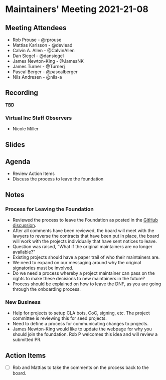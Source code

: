 # Maintainers' Meeting 2021-21-08

## Meeting Attendees

- Rob Prouse - @rprouse
- Mattias Karlsson - @devlead
- Calvin A. Allen - @CalvinAllen
- Dan Siegel - @dansiegel
- James Newton-King - @JamesNK
- James Turner - @Turnerj
- Pascal Berger - @pascalberger
- Nils Andresen - @nils-a

## Recording

**TBD**

### Virtual Inc Staff Observers

- Nicole Miller

## Slides

## Agenda

- Review Action Items
- Discuss the process to leave the foundation

## Notes

### Process for Leaving the Foundation

- Reviewed the process to leave the Foundation as posted in the [GitHub discussion](https://github.com/dotnet-foundation/Home/discussions/68#discussioncomment-1774246).
- After all comments have been reviewed, the board will meet with the lawyers to reverse the contracts that have been put in place, the board will work with the projects individually that have sent notices to leave.
- Question was raised, "What if the original maintainers are no longer available?"
- Existing projects should have a paper trail of who their maintainers are.
- We need to expand on our messaging around why the original signatories must be involved.
- Do we need a process whereby a project maintainer can pass on the rights to make these decisions to new maintainers in the future?
- Process should be explained on how to leave the DNF, as you are going through the onboarding process.

### New Business

- Help for projects to setup CLA bots, CoC, signing, etc. The project committee is reviewing this for seed projects.
- Need to define a process for communicating changes to projects.
- James Newton-King would like to update the webpage for why you should join the foundation. Rob P welcomes this idea and will review a submitted PR.

## Action Items

- [ ] Rob and Mattias to take the comments on the process back to the board.
